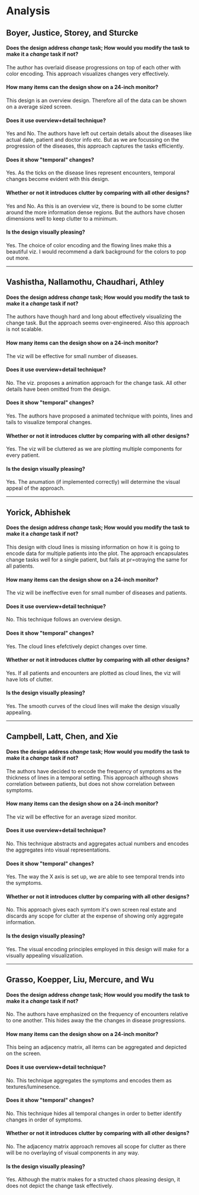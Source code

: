# Analysis


## Boyer, Justice, Storey, and Sturcke


#### Does the design address *change* task; How would you modify the task to make it a *change* task if not?

The author has overlaid disease progressions on top of each other with color encoding. This approach visualizes changes very effectively. 

#### How many items can the design show on a 24-inch monitor?

This design is an overview design. Therefore all of the data can be shown on a average sized screen.

#### Does it use overview+detail technique?

Yes and No. The authors have left out certain details about the diseases like actual date, patient and doctor info etc. But as we are focussing on the progression of the diseases, this approach captures the tasks efficiently.

#### Does it show "temporal" changes?

Yes. As the ticks on the disease lines represent encounters, temporal changes become evident with this design.

#### Whether or not it introduces clutter by comparing with all other designs?

Yes and No. As this is an overview viz, there is bound to be some clutter around the more information dense regions. But the authors have chosen dimensions well to keep clutter to a minimum.

#### Is the design visually pleasing?

Yes. The choice of color encoding and the flowing lines make this a beautiful viz. I would recommend a dark background for the colors to pop out more.

*******************************

## Vashistha, Nallamothu, Chaudhari, Athley


#### Does the design address *change* task; How would you modify the task to make it a *change* task if not?

The authors have though hard and long about effectively visualizing the change task. But the approach seems over-engineered. Also this approach is not scalable. 

#### How many items can the design show on a 24-inch monitor?

The viz will be effective for small number of diseases.

#### Does it use overview+detail technique?

No. The viz. proposes a animation approach for the change task. All other details have been omitted from the design. 

#### Does it show "temporal" changes?

Yes. The authors have proposed a animated technique with points, lines and tails to visualize temporal changes.

#### Whether or not it introduces clutter by comparing with all other designs?

Yes. The viz will be cluttered as we are plotting multiple components for every patient.

#### Is the design visually pleasing?

Yes. The anumation  (if implemented correctly) will determine the visual appeal of the approach.

*******************************

## Yorick, Abhishek


#### Does the design address *change* task; How would you modify the task to make it a *change* task if not?

This design with cloud lines is missing information on how it is going to encode data for multiple patients into the plot. The approach encapsulates change tasks well for a single patient, but fails at pr=otraying the same for all patients.


#### How many items can the design show on a 24-inch monitor?

The viz will be ineffective even for small number of diseases and patients.

#### Does it use overview+detail technique?

No. This technique follows an overview design.

#### Does it show "temporal" changes?

Yes. The cloud lines efefctively depict changes over time. 

#### Whether or not it introduces clutter by comparing with all other designs?

Yes. If all patients and encounters are plotted as cloud lines, the viz will have lots of clutter.

#### Is the design visually pleasing?

Yes. The smooth curves of the cloud lines will make the design visually appealing.

*******************************

## Campbell, Latt, Chen, and Xie

#### Does the design address *change* task; How would you modify the task to make it a *change* task if not?

The authors have decided to encode the frequency of symptoms as the thickness of lines in a temporal setting. This approach although shows correlation between patients, but does not show correlation between symptoms.

#### How many items can the design show on a 24-inch monitor?

The viz will be effective for an average sized monitor.

#### Does it use overview+detail technique?

No. This technique abstracts and aggregates actual numbers and encodes the aggregates into visual representations.

#### Does it show "temporal" changes?

Yes. The way the X axis is set up, we are able to see temporal trends into the symptoms.

#### Whether or not it introduces clutter by comparing with all other designs?

No. This approach gives each symtom it's own screen real estate and discards any scope for clutter at the expense of showing only aggregate information.

#### Is the design visually pleasing?

Yes. The visual encoding principles employed in this design will make for a visually appealing visualization.

*******************************

## Grasso, Koepper, Liu, Mercure, and Wu

#### Does the design address *change* task; How would you modify the task to make it a *change* task if not?

No. The authors have emphasized on the frequency of encounters relative to one another. This hides away the the changes in disease progressions.

#### How many items can the design show on a 24-inch monitor?

This being an adjacency matrix, all items can be aggregated and depicted on the screen.

#### Does it use overview+detail technique?

No. This technique aggregates the symptoms and encodes them as textures/luminesence.

#### Does it show "temporal" changes?

No. This technique hides all temporal changes in order to better identify changes in order of symptoms.

#### Whether or not it introduces clutter by comparing with all other designs?

No. The adjacency matrix approach removes all scope for clutter as there will be no overlaying of visual components in any way.

#### Is the design visually pleasing?

Yes. Although the matrix makes for a structed chaos pleasing design, it does not depict the change task effectively.

